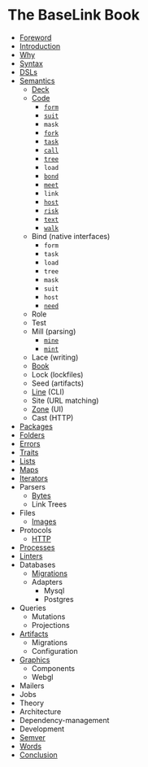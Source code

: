 # The BaseLink Book

- [Foreword](foreword.md)
- [Introduction](introduction.md)
- [Why](why.md)
- [Syntax](syntax.md)
- [DSLs](dsls.md)
- [Semantics](semantics.md)
  - [Deck](semantics/deck.md)
  - [Code](semantics/code.md)
    - [`form`](semantics/code/form.md)
    - [`suit`](semantics/code/suit.md)
    - `mask`
    - [`fork`](semantics/code/fork.md)
    - [`task`](semantics/code/task.md)
    - [`call`](semantics/code/call.md)
    - [`tree`](semantics/code/tree.md)
    - `load`
    - [`bond`](semantics/code/bond.md)
    - [`meet`](semantics/code/meet.md)
    - `link`
    - [`host`](semantics/code/host.md)
    - [`risk`](semantics/code/risk.md)
    - [`text`](semantics/code/text.md)
    - [`walk`](semantics/code/walk.md)
  - Bind (native interfaces)
    - `form`
    - `task`
    - `load`
    - `tree`
    - `mask`
    - `suit`
    - `host`
    - [`need`](semantics/code/need.md)
  - Role
  - Test
  - Mill (parsing)
    - [`mine`](semantics/mill/mine.md)
    - [`mint`](semantics/mill/mint.md)
  - Lace (writing)
  - [Book](semantics/book.md)
  - Lock (lockfiles)
  - Seed (artifacts)
  - [Line](semantics/line.md) (CLI)
  - Site (URL matching)
  - [Zone](semantics/zone.md) (UI)
  - Cast (HTTP)
- [Packages](packages.md)
- [Folders](folders.md)
- [Errors](errors.md)
- [Traits](traits.md)
- [Lists](lists.md)
- [Maps](maps.md)
- [Iterators](iterators.md)
- Parsers
  - [Bytes](parsers/bytes.md)
  - Link Trees
- Files
  - [Images](files/images.md)
- Protocols
  - [HTTP](protocols/http.md)
- [Processes](processes.md)
- [Linters](linters.md)
- Databases
  - [Migrations](databases/migrations.md)
  - Adapters
    - Mysql
    - Postgres
- Queries
  - Mutations
  - Projections
- [Artifacts](artifacts.md)
  - Migrations
  - Configuration
- [Graphics](graphics.md)
  - Components
  - Webgl
- Mailers
- Jobs
- Theory
- Architecture
- Dependency-management
- Development
- [Semver](semver.md)
- [Words](words.md)
- [Conclusion](conclusion.md)
